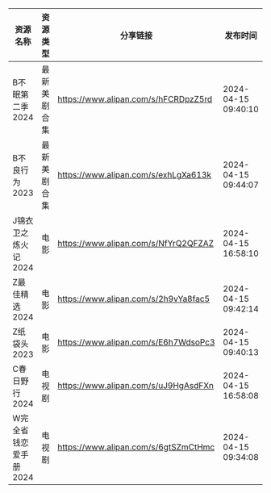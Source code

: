 | 资源名称          | 资源类型   | 分享链接                                 | 发布时间                |
| ------------- | ------ | ------------------------------------ | ------------------- |
| B不眠第二季2024    | 最新美剧合集 | https://www.alipan.com/s/hFCRDpzZ5rd | 2024-04-15 09:40:10 |
| B不良行为2023     | 最新美剧合集 | https://www.alipan.com/s/exhLgXa613k | 2024-04-15 09:44:07 |
| J锦衣卫之炼火记2024  | 电影     | https://www.alipan.com/s/NfYrQ2QFZAZ | 2024-04-15 16:58:10 |
| Z最佳精选2024     | 电影     | https://www.alipan.com/s/2h9vYa8fac5 | 2024-04-15 09:42:14 |
| Z纸袋头2023      | 电影     | https://www.alipan.com/s/E6h7WdsoPc3 | 2024-04-15 09:40:13 |
| C春日野行2024     | 电视剧    | https://www.alipan.com/s/uJ9HgAsdFXn | 2024-04-15 16:58:08 |
| W完全省钱恋爱手册2024 | 电视剧    | https://www.alipan.com/s/6gtSZmCtHmc | 2024-04-15 09:34:08 |
